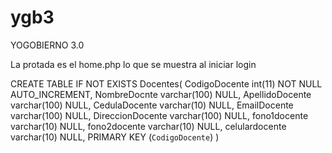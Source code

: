 ygb3
====
YOGOBIERNO 3.0

La protada es el home.php lo que se muestra al iniciar login

CREATE TABLE IF NOT EXISTS Docentes(
    CodigoDocente int(11)  NOT NULL AUTO_INCREMENT,
    NombreDocnte varchar(100) NULL,
    ApellidoDocente varchar(100) NULL,
    CedulaDocente varchar(10) NULL,
    EmailDocente varchar(100) NULL,
    DireccionDocente varchar(100) NULL,
    fono1docente varchar(10) NULL,
    fono2docente varchar(10) NULL,
    celulardocente varchar(10) NULL,
    PRIMARY KEY (`CodigoDocente`)
) 

